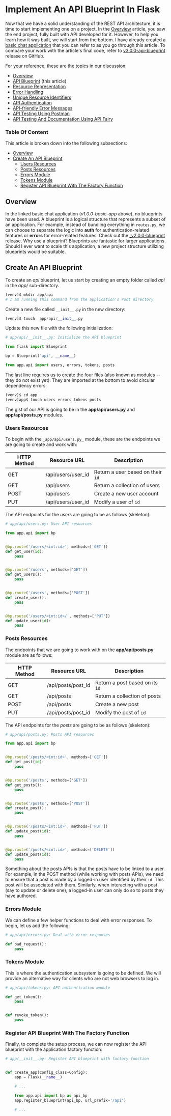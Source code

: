 # Implement An API Blueprint In Flask

Now that we have a solid understanding of the REST API architecture, it is time to start implementing one on a project. In the [Overview](00_overview.md) article, you saw the end project, fully built with API developed for it. However, to help you learn how it was built, we will start from the bottom. I have already created a [basic chat application](https://github.com/GitauHarrison/api_in_flask/tree/v1.0.0-basic-app) that you can refer to as you go through this article. To compare your work with the article's final code, refer to [v3.0.0-api-blueprint](https://github.com/GitauHarrison/api_in_flask/tree/v3.0.0-api-blueprint) release on GitHub.

For your reference, these are the topics in our discussion:

- [Overview](00_overview.md)
- [API Blueprint](01_api_blueprint.md) (this article)
- [Resource Representation](02_resource_representation.md)
- [Error Handling](03_error_handling.md)
- [Unique Resource Identifiers](04_unique_resource_identifiers.md)
- [API Authentication](05_api_authentication.md)
- [API-friendly Error Messages](06_api_friendly_error_messages.md)
- [API Testing Using Postman](07_api_testing_postman.md)
- [API Testing And Documentation Using API Fairy](08_api_testing_documentation_using_api_fairy.md)


### Table Of Content

This article is broken down into the following subsections:

- [Overview](#overview)
- [Create An API Blueprint](#create-an-api-blueprint)
    - [Users Resources](#users-resources)
    - [Posts Resources](#posts-resources)
    - [Errors Module](#errors-module)
    - [Tokens Module](#tokens-module)
    - [Register API Blueprint With The Factory Function](#register-api-blueprint-with-the-factory-function)


## Overview

In the linked basic chat application (_v1.0.0-basic-app_ above), no blueprints have been used. A blueprint is a logical structure that represents a subset of an application. For example, instead of bundling everything in `routes.py`, we can choose to separate the logic into **auth** for authentication-related features or **errors** for error-related features. Check out the [_v2.0.0-blueprint](https://github.com/GitauHarrison/api_in_flask/tree/v2.0.0-blueprint) release. Why use a blueprint? Blueprints are fantastic for larger applications. Should I ever want to scale this application, a new project structure utilizing blueprints would be suitable. 


## Create An API Blueprint

To create an _api_ blueprint, let us start by creating an empty folder called _api_ in the _app/_ sub-directory.

```python
(venv)$ mkdir app/api
# I am running this command from the application's root directory
```

Create a new file called `__init__.py` in the new directory:

```python
(venv)$ touch  app/api/__init__.py
```

Update this new file with the following initialization:

```python
# app/api/__init__.py: Initialize the API blueprint

from flask import Blueprint

bp = Blueprint('api', __name__)

from app.api import users, errors, tokens, posts
```

The last line requires us to create the four files (also known as modules -- they do not exist yet). They are imported at the bottom to avoid circular dependency errors.

```python
(venv)$ cd app
(venv)app$ touch users errors tokens posts
```

The gist of our API is going to be in the __app/api/users.py__ and __app/api/posts.py__ modules.


### Users Resources

To begin with the `_app/api/users.py_` module, these are the endpoints we are going to create and work with:

| HTTP Method | Resource URL | Description |
| ----------- | ------------ | ----------- |
| GET | /api/users/user_id | Return a user based on their `id` |
| GET | /api/users | Return a collection of users |
| POST | /api/users | Create a new user account |
| PUT | /api/users/user_id| Modify a user of `id` |

The API endpoints for the _users_ are going to be as follows (skeleton):

```python
# app/api/users.py: User API resources

from app.api import bp


@bp.route('/users/<int:id>', methods=['GET'])
def get_user(id):
    pass


@bp.route('/users', methods=['GET'])
def get_users():
    pass


@bp.route('/users', methods=['POST'])
def create_user():
    pass


@bp.route('/users/<int:id>/', methods=['PUT'])
def update_user(id):
    pass
```


### Posts Resources

The endpoints that we are going to work with on the **app/api/posts.py** module are as follows:

| HTTP Method | Resource URL | Description |
| ----------- | ------------ | ----------- |
| GET | /api/posts/post_id | Return a post based on its `id` |
| GET | /api/posts | Return a collection of posts |
| POST | /api/posts | Create a new post |
| PUT | /api/posts/post_id| Modify the post of `id` |

The API endpoints for the _posts_ are going to be as follows (skeleton):

```python
# app/api/posts.py: Posts API resources

from app.api import bp


@bp.route('/posts/<int:id>', methods=['GET'])
def get_post(id):
    pass


@bp.route('/posts', methods=['GET'])
def get_posts():
    pass


@bp.route('/posts', methods=['POST'])
def create_post():
    pass


@bp.route('/posts/<int:id>', methods=['PUT'])
def update_post(id):
    pass


@bp.route('/posts/<int:id>', methods=['DELETE'])
def update_post(id):
    pass
```

Something about the posts APIs is that the posts have to be linked to a user. For example, in the POST method (while working with posts APIs), we need to ensure that a post is made by a logged-in user identified by their `id`. This post will be associated with them. Similarly, when interacting with a post (say to update or delete one), a logged-in user can only do so to posts they have authored.


### Errors Module

We can define a few helper functions to deal with error responses. To begin, let us add the following:

```python
# app/api/errors.py: Deal with error responses

def bad_request():
    pass
```

### Tokens Module

This is where the authentication subsystem is going to be defined. We will provide an alternative way for clients who are not web browsers to log in.

```python
# app/api/tokens.py: API authentication module

def get_token():
    pass


def revoke_token():
    pass

```

### Register API Blueprint With The Factory Function

Finally, to complete the setup process, we can now register the API blueprint with the application factory function:

```python
# app/__init__.py: Register API blueprint with factory function


def create_app(config_class=Config):
    app = Flask(__name__)

    # ...

    from app.api import bp as api_bp
    app.register_blueprint(api_bp, url_prefix='/api')

    # ...

```
